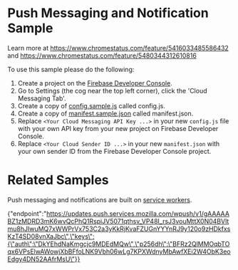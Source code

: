 Push Messaging and Notification Sample
===

Learn more at https://www.chromestatus.com/feature/5416033485586432 and https://www.chromestatus.com/feature/5480344312610816

To use this sample please do the following:

1. Create a project on the [Firebase Developer Console](https://console.firebase.google.com).
1. Go to Settings (the cog near the top left corner), click the 'Cloud Messaging Tab'.
1. Create a copy of [config.sample.js](config.sample.js) called config.js.
1. Create a copy of [manifest.sample.json](manifest.sample.json) called manifest.json.
1. Replace `<Your Cloud Messaging API Key ...>` in your new `config.js` file with your own API key from your new project on Firebase Developer Console.
4. Replace `<Your Cloud Sender ID ...>` in your new `manifest.json` with your own sender ID from the Firebase Developer Console project.

# Related Samples
  Push messaging and notifications are built on [service workers](https://github.com/GoogleChrome/samples/tree/gh-pages/service-worker). 


{\"endpoint\":\"https://updates.push.services.mozilla.com/wpush/v1/gAAAAABZ1zMDRD3mK6wvQcPhQ1RspiJV5071qthsv_VP48I_rsJ3vouMttX0N04BVltmu8hJIwuMQ7xWWPrVx753C2a3yKkRjKvaFZUGnYYYnRJ9y120o9zHDkfxsKzT4SD08vnXaJbc\",\"keys\":{\"auth\":\"DkYEhdNaKmgcjc9MDEdMQw\",\"p256dh\":\"BFRz2QlMMOqbTOqx6VPsElwAWowjXbBFfoLNK9Vbh06wLg7KPXWdnyMbAwfXEi2W4ObK3eoEdgy4DN52AAfrMsU\"}}